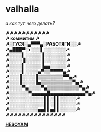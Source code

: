 # valhalla


<i>а как тут чего делать?</i>





<b>
  
  
  
 
&#9773;&#9773;&#9773;&#9773;&#9773;&#9773;&#9773;&#9773;&#9773;&#9773;&#9773;   <br>
&#9773;  коммитим       &#9773;  <br>
&#9773;░ГУСЯ░▄▀▀▀▄░РАБОТЯГИ░░&#9773;  <br>
&#9773;▄███▀░◐░░░▌░░░░░░░&#9773;  <br>
&#9773;░░░░▌░░░░░▐░░░░░░░&#9773;  <br>
&#9773;░░░░▐░░░░░▐░░░░░░░&#9773;  <br>
&#9773;░░░░▌░░░░░▐▄▄░░░░░&#9773;  <br>
&#9773;░░░░▌░░░░▄▀▒▒▀▀▀▀▄&#9773;  <br>
&#9773;░░░▐░░░░▐▒▒▒▒▒▒▒▒▀▀▄&#9773;  <br>
&#9773;░░░▐░░░░▐▄▒▒▒▒▒▒▒▒▒▒▀▄&#9773;  <br>
&#9773;░░░░▀▄░░░░▀▄▒▒▒▒▒▒▒▒▒▒▀▄&#9773;  <br>
&#9773;░░░░░░▀▄▄▄▄▄█▄▄▄▄▄▄▄▄▄▄▄▀▄&#9773;  <br>
&#9773;░░░░░░░░░░░▌▌░▌▌░░░░░&#9773;  <br>
&#9773;░░░░░░░░░░░▌▌░▌▌░░░░░&#9773;  <br>
&#9773;░░░░░░░░░▄▄▌▌▄▌▌░░░░░&#9773;  <br>
  &#9773;&#9773;&#9773;&#9773;&#9773;&#9773;&#9773;&#9773;&#9773;&#9773;&#9773;&#9773;&#9773;&#9773;&#9773;  <br>

 <a href="https://pbs.twimg.com/media/Cgp2792U4AIn7II.jpg"> HESOYAM </a> 
  
  </b>
